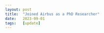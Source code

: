 ```yaml
---
layout: post
title:  "Joined Airbus as a PhD Researcher"
date:   2023-09-01
tags:   [update]
---
```



